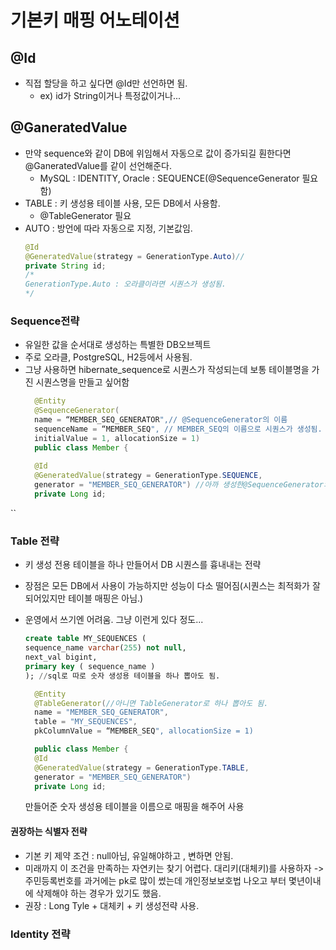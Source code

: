 # 기본키 매핑 어노테이션
## @Id
* 직접 할당을 하고 싶다면 @Id만 선언하면 됨.
  * ex) id가 String이거나 특정값이거나...


## @GaneratedValue
* 만약 sequence와 같이 DB에 위임해서 자동으로 값이 증가되길 훤한다면 @GaneratedValue를 같이 선언해준다.
  * MySQL : IDENTITY, Oracle : SEQUENCE(@SequenceGenerator 필요함)
* TABLE : 키 생성용 테이블 사용, 모든 DB에서 사용함.
  * @TableGenerator 필요
* AUTO : 방언에 따라 자동으로 지정, 기본값임.
    ```java
    @Id
    @GeneratedValue(strategy = GenerationType.Auto)//
    private String id;
  /*
  GenerationType.Auto : 오라클이라면 시퀀스가 생성됨.
  */
    ```
### Sequence전략
* 유일한 값을 순서대로 생성하는 특별한 DB오브젝트 
* 주로 오라클, PostgreSQL, H2등에서 사용됨.
* 그냥 사용하면 hibernate_sequence로 시퀀스가 작성되는데 보통 테이블명을 가진 시퀀스명을 만들고 싶어함
  ```java
    @Entity
    @SequenceGenerator(
    name = “MEMBER_SEQ_GENERATOR",// @SequenceGenerator의 이름
    sequenceName = “MEMBER_SEQ", // MEMBER_SEQ의 이름으로 시퀀스가 생성됨.
    initialValue = 1, allocationSize = 1)
    public class Member {
    
    @Id
    @GeneratedValue(strategy = GenerationType.SEQUENCE,
    generator = "MEMBER_SEQ_GENERATOR") //아까 생성한@SequenceGenerator의 이름을 매핑해준다.
    private Long id;
``


 ### Table 전략
* 키 생성 전용 테이블을 하나 만들어서 DB 시퀀스를 흉내내는 전략
* 장점은 모든 DB에서 사용이 가능하지만 성능이 다소 떨어짐(시퀀스는 최적화가 잘 되어있지만 테이블 매핑은 아님.)
* 운영에서 쓰기엔 어려움. 그냥 이런게 있다 정도...

    ```sql
    create table MY_SEQUENCES (
    sequence_name varchar(255) not null,
    next_val bigint,
    primary key ( sequence_name )
    ); //sql로 따로 숫자 생성용 테이블을 하나 뽑아도 됨.
  ```
  ```java
    @Entity
    @TableGenerator(//아니면 TableGenerator로 하나 뽑아도 됨.
    name = "MEMBER_SEQ_GENERATOR",
    table = "MY_SEQUENCES",
    pkColumnValue = “MEMBER_SEQ", allocationSize = 1)
  
    public class Member {
    @Id
    @GeneratedValue(strategy = GenerationType.TABLE,
    generator = "MEMBER_SEQ_GENERATOR")
    private Long id;
  
    ```
    만들어준 숫자 생성용 테이블을 이름으로 매핑을 해주어 사용
 #### 권장하는 식별자 전략
*  기본 키 제약 조건 : null아님, 유일해야하고 , 변하면 안됨.
* 미래까지 이 조건을 만족하는 자연키는 찾기 어렵다. 대리키(대체키)를 사용하자 -> 주민등록번호를 과거에는 pk로 많이 썼는데 개인정보보호법 나오고 부터 몇년이내에 삭제해야 하는 경우가 있기도 했음.
* 권장 : Long Tyle + 대체키 + 키 생성전략 사용.


### Identity 전략
